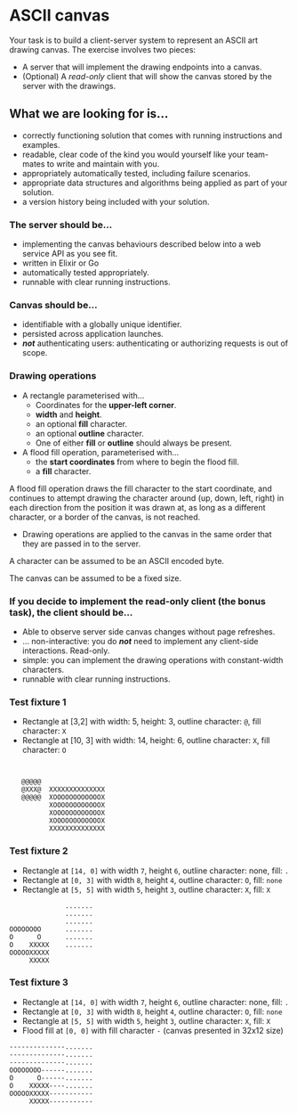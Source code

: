 # ASCII canvas

Your task is to build a client-server system to represent an ASCII art drawing canvas. The exercise involves two pieces:

- A server that will implement the drawing endpoints into a canvas.
- (Optional) A _read-only_ client that will show the canvas stored by the server with the drawings.

## What we are looking for is…

- correctly functioning solution that comes with running instructions and examples.
- readable, clear code of the kind you would yourself like your team-mates to write and maintain with you.
- appropriately automatically tested, including failure scenarios.
- appropriate data structures and algorithms being applied as part of your solution.
- a version history being included with your solution.

### The server should be…

- implementing the canvas behaviours described below into a web service API as you see fit.
- written in Elixir or Go
- automatically tested appropriately.
- runnable with clear running instructions.

### Canvas should be…

- identifiable with a globally unique identifier.
- persisted across application launches.
- **_not_** authenticating users: authenticating or authorizing requests is out of scope.

### Drawing operations

- A rectangle parameterised with…
  - Coordinates for the **upper-left corner**.
  - **width** and **height**.
  - an optional **fill** character.
  - an optional **outline** character.
  - One of either **fill** or **outline** should always be present.
- A flood fill operation, parameterised with…
  - the **start coordinates** from where to begin the flood fill.
  - a **fill** character.

A flood fill operation draws the fill character to the start coordinate, and continues to attempt drawing the character around (up, down, left, right) in each direction from the position it was drawn at, as long as a different character, or a border of the canvas, is not reached.

- Drawing operations are applied to the canvas in the same order that they are passed in to the server.

A character can be assumed to be an ASCII encoded byte.

The canvas can be assumed to be a fixed size.

### If you decide to implement the read-only client (the bonus task), the client should be...

- Able to observe server side canvas changes without page refreshes.
- … non-interactive: you do **_not_** need to implement any client-side interactions. Read-only.
- simple: you can implement the drawing operations with constant-width characters.
- runnable with clear running instructions.

### Test fixture 1

- Rectangle at [3,2] with width: 5, height: 3, outline character: `@`, fill character: `X`
- Rectangle at [10, 3] with width: 14, height: 6, outline character: `X`, fill character: `O`

```


   @@@@@
   @XXX@  XXXXXXXXXXXXXX
   @@@@@  XOOOOOOOOOOOOX
          XOOOOOOOOOOOOX
          XOOOOOOOOOOOOX
          XOOOOOOOOOOOOX
          XXXXXXXXXXXXXX
```

### Test fixture 2

- Rectangle at `[14, 0]` with width `7`, height `6`, outline character: none, fill: `.`
- Rectangle at `[0, 3]` with width `8`, height `4`, outline character: `O`, fill: `none`
- Rectangle at `[5, 5]` with width `5`, height `3`, outline character: `X`, fill: `X`

```
              .......
              .......
              .......
OOOOOOOO      .......
O      O      .......
O    XXXXX    .......
OOOOOXXXXX
     XXXXX
```

### Test fixture 3

- Rectangle at `[14, 0]` with width `7`, height `6`, outline character: none, fill: `.`
- Rectangle at `[0, 3]` with width `8`, height `4`, outline character: `O`, fill: `none`
- Rectangle at `[5, 5]` with width `5`, height `3`, outline character: `X`, fill: `X`
- Flood fill at `[0, 0]` with fill character `-` (canvas presented in 32x12 size)

```
--------------.......
--------------.......
--------------.......
OOOOOOOO------.......
O      O------.......
O    XXXXX----.......
OOOOOXXXXX-----------
     XXXXX-----------
```
